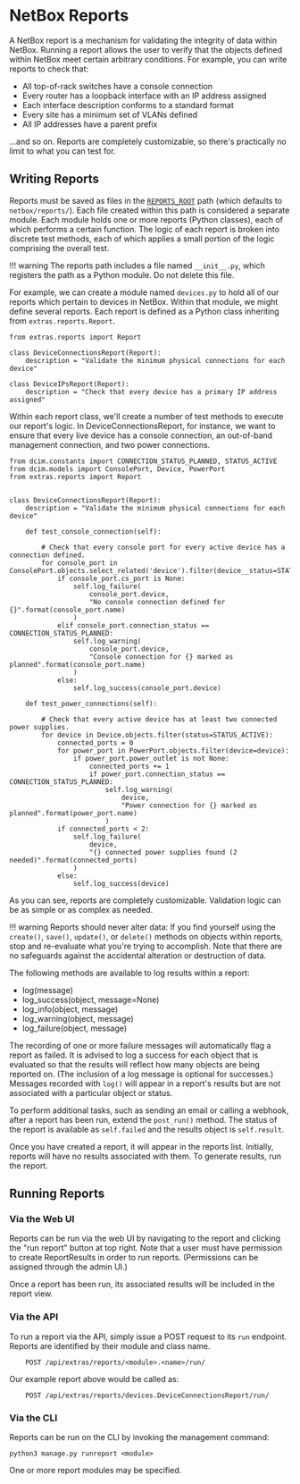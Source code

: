 # NetBox Reports

A NetBox report is a mechanism for validating the integrity of data within NetBox. Running a report allows the user to verify that the objects defined within NetBox meet certain arbitrary conditions. For example, you can write reports to check that:

* All top-of-rack switches have a console connection
* Every router has a loopback interface with an IP address assigned
* Each interface description conforms to a standard format
* Every site has a minimum set of VLANs defined
* All IP addresses have a parent prefix

...and so on. Reports are completely customizable, so there's practically no limit to what you can test for.

## Writing Reports

Reports must be saved as files in the [`REPORTS_ROOT`](../configuration/optional-settings/#reports_root) path (which defaults to `netbox/reports/`). Each file created within this path is considered a separate module. Each module holds one or more reports (Python classes), each of which performs a certain function. The logic of each report is broken into discrete test methods, each of which applies a small portion of the logic comprising the overall test.

!!! warning
    The reports path includes a file named `__init__.py`, which registers the path as a Python module. Do not delete this file.

For example, we can create a module named `devices.py` to hold all of our reports which pertain to devices in NetBox. Within that module, we might define several reports. Each report is defined as a Python class inheriting from `extras.reports.Report`.

```
from extras.reports import Report

class DeviceConnectionsReport(Report):
    description = "Validate the minimum physical connections for each device"

class DeviceIPsReport(Report):
    description = "Check that every device has a primary IP address assigned"
```

Within each report class, we'll create a number of test methods to execute our report's logic. In DeviceConnectionsReport, for instance, we want to ensure that every live device has a console connection, an out-of-band management connection, and two power connections.

```
from dcim.constants import CONNECTION_STATUS_PLANNED, STATUS_ACTIVE
from dcim.models import ConsolePort, Device, PowerPort
from extras.reports import Report


class DeviceConnectionsReport(Report):
    description = "Validate the minimum physical connections for each device"

    def test_console_connection(self):

        # Check that every console port for every active device has a connection defined.
        for console_port in ConsolePort.objects.select_related('device').filter(device__status=STATUS_ACTIVE):
            if console_port.cs_port is None:
                self.log_failure(
                    console_port.device,
                    "No console connection defined for {}".format(console_port.name)
                )
            elif console_port.connection_status == CONNECTION_STATUS_PLANNED:
                self.log_warning(
                    console_port.device,
                    "Console connection for {} marked as planned".format(console_port.name)
                )
            else:
                self.log_success(console_port.device)

    def test_power_connections(self):

        # Check that every active device has at least two connected power supplies.
        for device in Device.objects.filter(status=STATUS_ACTIVE):
            connected_ports = 0
            for power_port in PowerPort.objects.filter(device=device):
                if power_port.power_outlet is not None:
                    connected_ports += 1
                    if power_port.connection_status == CONNECTION_STATUS_PLANNED:
                        self.log_warning(
                            device,
                            "Power connection for {} marked as planned".format(power_port.name)
                        )
            if connected_ports < 2:
                self.log_failure(
                    device,
                    "{} connected power supplies found (2 needed)".format(connected_ports)
                )
            else:
                self.log_success(device)
```

As you can see, reports are completely customizable. Validation logic can be as simple or as complex as needed.

!!! warning
    Reports should never alter data: If you find yourself using the `create()`, `save()`, `update()`, or `delete()` methods on objects within reports, stop and re-evaluate what you're trying to accomplish. Note that there are no safeguards against the accidental alteration or destruction of data.

The following methods are available to log results within a report:

* log(message)
* log_success(object, message=None)
* log_info(object, message)
* log_warning(object, message)
* log_failure(object, message)

The recording of one or more failure messages will automatically flag a report as failed. It is advised to log a success for each object that is evaluated so that the results will reflect how many objects are being reported on. (The inclusion of a log message is optional for successes.) Messages recorded with `log()` will appear in a report's results but are not associated with a particular object or status.

To perform additional tasks, such as sending an email or calling a webhook, after a report has been run, extend the `post_run()` method. The status of the report is available as `self.failed` and the results object is `self.result`.

Once you have created a report, it will appear in the reports list. Initially, reports will have no results associated with them. To generate results, run the report.

## Running Reports

### Via the Web UI

Reports can be run via the web UI by navigating to the report and clicking the "run report" button at top right. Note that a user must have permission to create ReportResults in order to run reports. (Permissions can be assigned through the admin UI.)

Once a report has been run, its associated results will be included in the report view.

### Via the API

To run a report via the API, simply issue a POST request to its `run` endpoint. Reports are identified by their module and class name.

```
    POST /api/extras/reports/<module>.<name>/run/
```

Our example report above would be called as:

```
    POST /api/extras/reports/devices.DeviceConnectionsReport/run/
```

### Via the CLI

Reports can be run on the CLI by invoking the management command:

```
python3 manage.py runreport <module>
```

One or more report modules may be specified.

